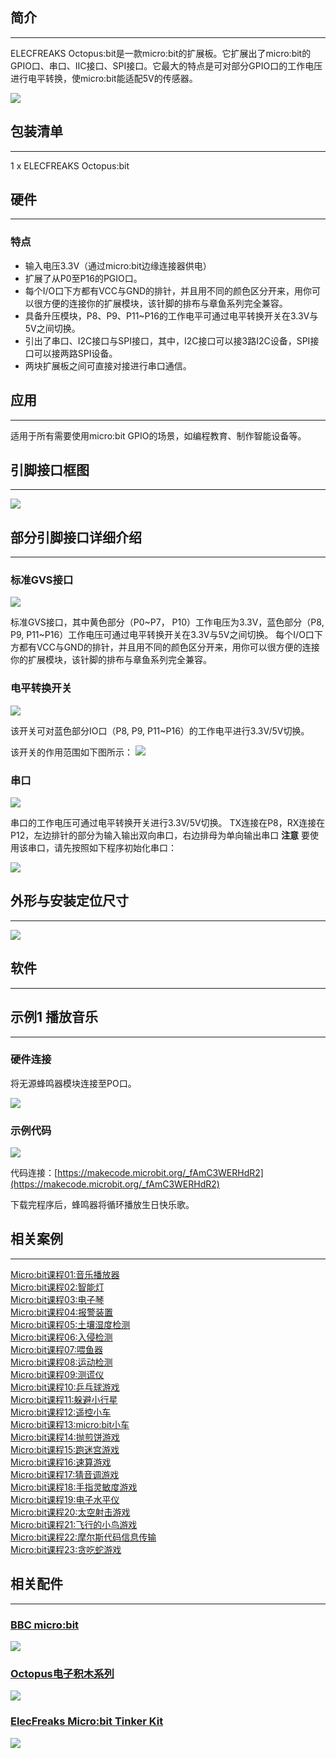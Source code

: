 ## 简介  
---

ELECFREAKS Octopus:bit是一款micro:bit的扩展板。它扩展出了micro:bit的GPIO口、串口、IIC接口、SPI接口。它最大的特点是可对部分GPIO口的工作电压进行电平转换，使micro:bit能适配5V的传感器。

![](https://i.imgur.com/wcgxnG0.png)


## 包装清单  
---

1 x ELECFREAKS Octopus:bit  


## 硬件  
---

### 特点  

- 输入电压3.3V（通过micro:bit边缘连接器供电）  
- 扩展了从P0至P16的PGIO口。  
- 每个I/O口下方都有VCC与GND的排针，并且用不同的颜色区分开来，用你可以很方便的连接你的扩展模块，该针脚的排布与章鱼系列完全兼容。  
- 具备升压模块，P8、P9、P11~P16的工作电平可通过电平转换开关在3.3V与5V之间切换。  
- 引出了串口、I2C接口与SPI接口，其中，I2C接口可以接3路I2C设备，SPI接口可以接两路SPI设备。  
- 两块扩展板之间可直接对接进行串口通信。  


## 应用  
---

适用于所有需要使用micro:bit GPIO的场景，如编程教育、制作智能设备等。  


## 引脚接口框图  
---

![](https://i.imgur.com/wCWdoag.jpg)


## 部分引脚接口详细介绍
---

### 标准GVS接口

![](https://i.imgur.com/gk3dN4E.png)

标准GVS接口，其中黄色部分（P0~P7， P10）工作电压为3.3V，蓝色部分（P8, P9, P11~P16）工作电压可通过电平转换开关在3.3V与5V之间切换。
每个I/O口下方都有VCC与GND的排针，并且用不同的颜色区分开来，用你可以很方便的连接你的扩展模块，该针脚的排布与章鱼系列完全兼容。

### 电平转换开关

![](https://i.imgur.com/JoxT6k2.png)

该开关可对蓝色部分IO口（P8, P9, P11~P16）的工作电平进行3.3V/5V切换。

该开关的作用范围如下图所示： 
![](https://i.imgur.com/GHPffMl.png)

### 串口

![](https://i.imgur.com/8aVYsja.png)

串口的工作电压可通过电平转换开关进行3.3V/5V切换。
TX连接在P8，RX连接在P12，左边排针的部分为输入输出双向串口，右边排母为单向输出串口
**注意** 要使用该串口，请先按照如下程序初始化串口：

![](https://i.imgur.com/1gnuYd5.png)

## 外形与安装定位尺寸
---

![](https://i.imgur.com/ZYrWREG.jpg)


## 软件
---

## 示例1 播放音乐
---

### 硬件连接

将无源蜂鸣器模块连接至PO口。

![](https://i.imgur.com/Zc6ChwR.jpg)

### 示例代码  

![](https://i.imgur.com/0MBprkk.png)

代码连接：[https://makecode.microbit.org/_fAmC3WERHdR2](https://makecode.microbit.org/_fAmC3WERHdR2)  

下载完程序后，蜂鸣器将循环播放生日快乐歌。


## 相关案例  
---  
[Micro:bit课程01:音乐播放器](/Micro_bit_Tinker_Kit_Case_01_Music_Machine_CN/)                       
[Micro:bit课程02:智能灯](/Micro_bit_Tinker_Kit_Case_02_Smart_Light_CN/)  
[Micro:bit课程03:电子琴](/Micro_bit_Tinker_Kit_Case_03_Electro_Theremin_CN/)  
[Micro:bit课程04:报警装置](/Micro_bit_Tinker_Kit_Case_04_Simple_Alarm_Box_CN/)  
[Micro:bit课程05:土壤湿度检测](/Micro_bit_Tinker_Kit_Case_05_Plant_Monitoring_Device_CN/)  
[Micro:bit课程06:入侵检测](/Micro_bit_Tinker_Kit_Case_06_Intruder_Detection_CN/)  
[Micro:bit课程07:喂鱼器](/Micro_bit_Tinker_Kit_Case_07_Fish_Feeder_CN/)  
[Micro:bit课程08:运动检测](/Micro_bit_Tinker_Kit_Case_08_Motion_Detector_CN/)  
[Micro:bit课程09:测谎仪](/Micro_bit_Tinker_Kit_Case_09_Lie_Detector_CN/)  
[Micro:bit课程10:乒乓球游戏](/Micro_bit_Tinker_Kit_Case_10_PADDLEBALLSUPERSMASHEM_CN/)  
[Micro:bit课程11:躲避小行星](/Micro_bit_Tinker_Kit_Case_11_Avoid_Asteroids_CN/)  
[Micro:bit课程12:遥控小车](/Micro_bit_Tinker_Kit_Case_12_Remote_Control_Everything_CN/)  
[Micro:bit课程13:micro:bit小车](/Micro_bit_Tinker_Kit_Case_13_Micro_Bit_Car_CN/)  
[Micro:bit课程14:抛煎饼游戏](/Micro_bit_Tinker_Kit_Case_14_Flipping_Pancakes_CN/)  
[Micro:bit课程15:跑迷宫游戏](/Micro_bit_Tinker_Kit_Case_15_Maze_Runner_CN/)  
[Micro:bit课程16:速算游戏](/Micro_bit_Tinker_Kit_Case_16_QUICK_MATHS_CN/)  
[Micro:bit课程17:猜音调游戏](/Micro_bit_Tinker_Kit_Case_17_Pitch_Perfect_CN/)  
[Micro:bit课程18:手指灵敏度游戏](/Micro_bit_Tinker_Kit_Case_18_Finger_Dexterity_CN/)  
[Micro:bit课程19:电子水平仪](/Micro_bit_Tinker_Kit_Case_19_Electric_Spirit_Level_CN/)  
[Micro:bit课程20:太空射击游戏](/Micro_bit_Tinker_Kit_Case_20_Space_Shooter_CN/)  
[Micro:bit课程21:飞行的小鸟游戏](/Micro_bit_Tinker_Kit_Case_21_Flappy_Bird_CN/)  
[Micro:bit课程22:摩尔斯代码信息传输](/Micro_bit_Tinker_Kit_Case_22_Wire_Transmission_CN/)  
[Micro:bit课程23:贪吃蛇游戏](/Micro_bit_Tinker_Kit_Case_23_Snake_Game_CN/)  


## 相关配件
---  

### [BBC micro:bit](http://www.elecfreaks.com/estore/bbc-micro-bit-board-for-coding-programming.html)  

[![](https://i.imgur.com/nKomLk2.png)](http://www.elecfreaks.com/estore/bbc-micro-bit-board-for-coding-programming.html)  

### [Octopus电子积木系列](http://www.elecfreaks.com/estore/octopus-bricks-sensor)  

[![](https://i.imgur.com/m1Xdqvg.png)](http://www.elecfreaks.com/estore/octopus-bricks-sensor)  

### [ElecFreaks Micro:bit Tinker Kit](http://www.elecfreaks.com/estore/elecfreaks-micro-bit-tinker-kit.html)  

[![](https://i.imgur.com/pkfhaWF.jpg)](http://www.elecfreaks.com/estore/elecfreaks-micro-bit-tinker-kit.html)  



